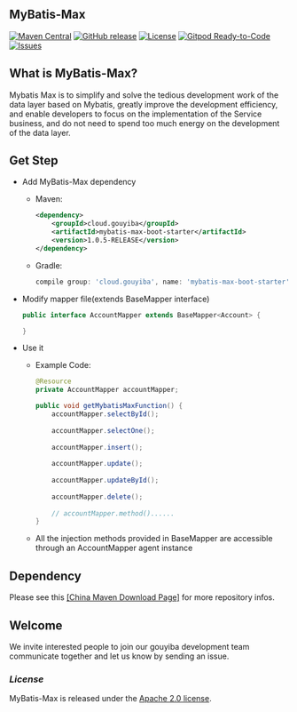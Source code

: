 ## MyBatis-Max

[![Maven Central](https://img.shields.io/maven-central/v/cloud.gouyiba/mybatis-max?color=yellow)](https://search.maven.org/artifact/cloud.gouyiba/mybatis-max/)
[![GitHub release](https://img.shields.io/maven-central/v/cloud.gouyiba/mybatis-max?color=green&label=release)](https://github.com/gouyiba/mybatis-max/releases)
[![License](https://img.shields.io/badge/license-Apache%202-4EB1BA.svg)](https://www.apache.org/licenses/LICENSE-2.0.html)
[![Gitpod Ready-to-Code](https://img.shields.io/badge/Gitpod-Ready--to--Code-blue?logo=gitpod)](https://gitpod.io/#https://github.com/gouyiba/mybatis-max) 
[![Issues](https://img.shields.io/github/issues/gouyiba/mybatis-max)](https://github.com/gouyiba/mybatis-max/issues) 
## What is MyBatis-Max?
Mybatis Max is to simplify and solve the tedious development work of the data layer based on Mybatis, greatly improve the development efficiency, and enable developers to focus on the implementation of the Service business, and do not need to spend too much energy on the development of the data layer.

## Get Step
- Add MyBatis-Max dependency
    - Maven:
        ```xml
        <dependency>
            <groupId>cloud.gouyiba</groupId>
            <artifactId>mybatis-max-boot-starter</artifactId>
            <version>1.0.5-RELEASE</version>
        </dependency>
        ```
    - Gradle:
        ``` groovy
        compile group: 'cloud.gouyiba', name: 'mybatis-max-boot-starter', version: '1.0.5-RELEASE'
        ```

-   Modify mapper file(extends BaseMapper interface)
    ```java
    public interface AccountMapper extends BaseMapper<Account> {

    }
    ```
-   Use it
    -   Example Code:
        ```java
        @Resource
        private AccountMapper accountMapper;
        
        public void getMybatisMaxFunction() {
            accountMapper.selectById();
            
            accountMapper.selectOne();
            
            accountMapper.insert();
            
            accountMapper.update();
            
            accountMapper.updateById();
            
            accountMapper.delete();
            
            // accountMapper.method()......
        }
        ```
    -   All the injection methods provided in BaseMapper are accessible through an AccountMapper agent instance

## Dependency
Please see this <a href='https://mvnrepository.com/artifact/cloud.gouyiba/mybatis-max-boot-starter'>[China Maven Download Page]</a> for more repository infos.

## Welcome
We invite interested people to join our gouyiba development team communicate together and let us know by sending an issue.

### *License*

MyBatis-Max is released under the [Apache 2.0 license](license.txt).
